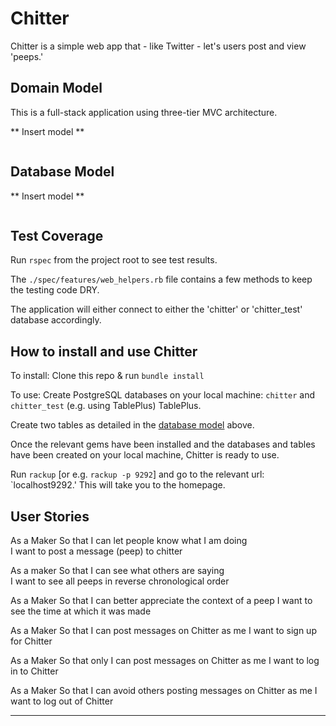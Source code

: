  # Chitter 

Chitter is a simple web app that - like Twitter - let's users post and view 'peeps.' 


## Domain Model

This is a full-stack application using three-tier MVC architecture.  

** Insert model **

```

```

## Database Model

** Insert model **

```

```

## Test Coverage

Run `rspec` from the project root to see test results.  

The `./spec/features/web_helpers.rb` file contains a few methods to keep the testing code DRY.

The application will either connect to either the 'chitter' or 'chitter_test' database accordingly.  


## How to install and use Chitter

To install: Clone this repo & run `bundle install`

To use: Create PostgreSQL databases on your local machine: `chitter` and `chitter_test` (e.g. using TablePlus) TablePlus. 

Create two tables as detailed in the [database model](#database-model) above.

Once the relevant gems have been installed and the databases and tables have been created on your local machine, Chitter is ready to use. 

Run `rackup` [or e.g. `rackup -p 9292`] and go to the relevant url: `localhost9292.'  This will take you to the homepage.  


## User Stories

As a Maker
So that I can let people know what I am doing  
I want to post a message (peep) to chitter

As a maker
So that I can see what others are saying  
I want to see all peeps in reverse chronological order

As a Maker
So that I can better appreciate the context of a peep
I want to see the time at which it was made

As a Maker
So that I can post messages on Chitter as me
I want to sign up for Chitter

As a Maker
So that only I can post messages on Chitter as me
I want to log in to Chitter

As a Maker
So that I can avoid others posting messages on Chitter as me
I want to log out of Chitter

------------------------------------------------------------